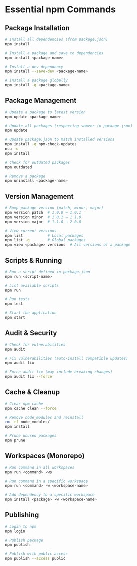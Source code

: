 # Essential npm Commands

## Package Installation

```bash
# Install all dependencies (from package.json)
npm install

# Install a package and save to dependencies
npm install <package-name>

# Install a dev dependency
npm install --save-dev <package-name>

# Install a package globally
npm install -g <package-name>
```

## Package Management

```bash
# Update a package to latest version
npm update <package-name>

# Update all packages (respecting semver in package.json)
npm update

# Update package.json to match installed versions
npm install -g npm-check-updates
ncu -u
npm install

# Check for outdated packages
npm outdated

# Remove a package
npm uninstall <package-name>
```

## Version Management

```bash
# Bump package version (patch, minor, major)
npm version patch  # 1.0.0 → 1.0.1
npm version minor  # 1.0.1 → 1.1.0
npm version major  # 1.1.0 → 2.0.0

# View current versions
npm list           # Local packages
npm list -g        # Global packages
npm view <package> versions  # All versions of a package
```

## Scripts & Running

```bash
# Run a script defined in package.json
npm run <script-name>

# List available scripts
npm run

# Run tests
npm test

# Start the application
npm start
```

## Audit & Security

```bash
# Check for vulnerabilities
npm audit

# Fix vulnerabilities (auto-install compatible updates)
npm audit fix

# Force audit fix (may include breaking changes)
npm audit fix --force
```

## Cache & Cleanup

```bash
# Clear npm cache
npm cache clean --force

# Remove node_modules and reinstall
rm -rf node_modules/
npm install

# Prune unused packages
npm prune
```

## Workspaces (Monorepo)

```bash
# Run command in all workspaces
npm run <command> -ws

# Run command in a specific workspace
npm run <command> -w <workspace-name>

# Add dependency to a specific workspace
npm install <package> -w <workspace-name>
```

## Publishing

```bash
# Login to npm
npm login

# Publish package
npm publish

# Publish with public access
npm publish --access public
```
